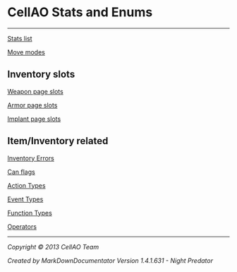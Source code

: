 # CellAO Stats and Enums #

----------

[Stats list](./Stats.md)

[Move modes](./MoveModes.md)

## Inventory slots ##
[Weapon page slots](./WeaponSlots.md)

[Armor page slots](./ArmorSlots.md)

[Implant page slots](./ImplantSlots.md)

## Item/Inventory related ##

[Inventory Errors](./InventoryError.md)

[Can flags](./CanFlags.md)

[Action Types](./ActionTypes.md)

[Event Types](./EventTypes.md)

[Function Types](./FunctionTypes.md)

[Operators](./Operator.md)



----------

*Copyright © 2013 CellAO Team*

*Created by MarkDownDocumentator Version 1.4.1.631 - Night Predator*


